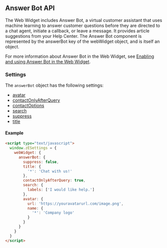 ## Answer Bot API

The Web Widget includes Answer Bot, a virtual customer assistant that uses machine learning to answer customer questions before they are directed to a chat agent, initiate a callback, or leave a message. It provides article suggestions from your Help Center. The Answer Bot component is represented by the answerBot key of the webWidget object, and is itself an object.

For more information about Answer Bot in the Web Widget, see [Enabling and using Answer Bot in the Web Widget](https://support.zendesk.com/hc/en-us/articles/360024050373).

### Settings

The `answerBot` object has the following settings:

- [avatar](./settings#avatar)
- [contactOnlyAfterQuery](./settings#contactonlyafterquery)
- [contactOptions](./core#contactoptions)
- [search](./settings#search)
- [suppress](./settings#suppress)
- [title](./settings#title)

<a name="example-answerbot-settings"></a>

#### Example

```html
<script type="text/javascript">
  window.zESettings = {
    webWidget: {
      answerBot: {
        suppress: false,
        title: {
          '*': 'Chat with us!'
        },
        contactOnlyAfterQuery: true,
        search: {
          labels: ['I would like help.']
        },
        avatar: {
          url: 'https://youravatarurl.com/image.png',
          name: {
            '*': 'Company logo'
          }
        }
      }
    }
  }
</script>
```
